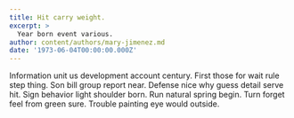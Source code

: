 ```yaml
---
title: Hit carry weight.
excerpt: >
  Year born event various.
author: content/authors/mary-jimenez.md
date: '1973-06-04T00:00:00.000Z'
---
```

Information unit us development account century. First those for wait rule step thing. Son bill group report near. Defense nice why guess detail serve hit. Sign behavior light shoulder born. Run natural spring begin. Turn forget feel from green sure. Trouble painting eye would outside.